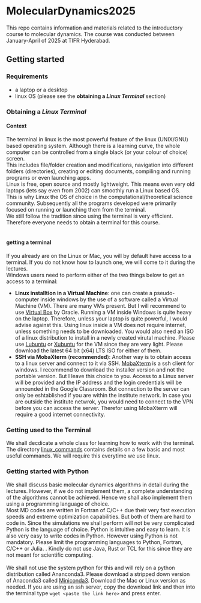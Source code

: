 # MolecularDynamics2025
This repo contains information and materials related to the introductory course to molecular dynamics. The course was conducted between January-April of 2025 at TIFR Hyderabad.

## Getting started
### Requirements
- a laptop or a desktop
- linux OS (please see the **obtaining a _Linux Terminal_** section)

### Obtaining a *Linux Terminal*
#### Context
The terminal in linux is the most powerful feature of the linux (UNIX/GNU) based operating system. Although there is a learning curve, the whole computer can be controlled from a single black (or your colour of choice) screen. </br>
This includes file/folder creation and modifications, navigation into different folders (directories), creating or editing documents, compiling and running programs or even launching apps. </br>
Linux is free, open source and mostly lightweight. This means even very old laptops (lets say even from 2002) can smoothly run a Linux based OS. </br>
This is why Linux the OS of choice in the computational/theoretical science community. Subsequently all the programs developed were primarily focused on running or launching them from the terminal.</br>
We still follow the tradition since using the terminal is very efficient. Therefore everyone needs to obtain a terminal for this course. </br>
</br>
#### getting a terminal
If you already are on the Linux or Mac, you will by default have access to a terminal. If you do not know how to launch one, we will come to it during the lectures.</br>
Windows users need to perform either of the two things below to get an access to a terminal:
- **Linux installtion in a Virtual Machine**: one can create a pseudo-computer inside windows by the use of a software called a Virtual Machine (VM). There are many VMs present. But I will recommend to use [Virtual Box](https://www.virtualbox.org/) by Oracle. Running a VM inside Windows is quite heavy on the laptop. Therefore, unless your laptop is quite powerful, I would advise against this. Using linux inside a VM does not require internet, unless something needs to be downloaded. You would also need an ISO of a linux distribution to install in a newly created virutal machine. Please use [Lubuntu](https://lubuntu.org/) or [Xubuntu](https://xubuntu.org/) for the VM since they are very light. Please download the latest 64 bit (x64) LTS ISO for either of them.
- **SSH via MobaXterm** (**recommended**): Another way is to obtain access to a linux server and connect to it via SSH. [MobaXterm](https://mobaxterm.mobatek.net/) is a ssh client for windows. I recommend to download the installer version and not the portable version. But I leave this choice to you. Access to a Linux server will be provided and the IP address and the login credentials will be announded in the Google Classroom. But connection to the server can only be eshtablished if you are within the institute network. In case you are outside the institute netwrok, you would need to connect to the VPN before you can access the server. Therefor using MobaXterm will require a good internet connectivity.</br>

### Getting used to the Terminal
We shall decdicate a whole class for learning how to work with the terminal. The directory [linux_commands](https://github.com/SerpentByte/MolecularDynamics2025/tree/main/linux_commands) contains details on a few basic and most useful commands. We will require this everytime we use linux.

### Getting started with Python
We shall discuss basic molecular dynamics algorithms in detail during the lectures. However, if we do not implement them, a complete understanding of the algorithms cannot be achieved. Hence we shall also implement them using a programming language of choice. </br>
Most MD codes are written in Fortran of C/C++ due their very fast execution speeds and extreme optimization capabilities. But both of them are hard to code in. Since the simulations we shall perform will not be very complicated Python is the language of choice. Python is intuitive and easy to learn. It is also very easy to write codes in Python. However using Python is not mandatory. Please limit the programming languages to Python, Fortran, C/C++ or Julia. . Kindly do not use Java, Rust or TCL for this since they are not meant for scientific computing. 
</br></br>
We shall not use the system python for this and will rely on a python distribution called Ananconda3. Please download a stripped down version of Anaconda3 called [Miniconda3](https://repo.anaconda.com/miniconda/). Download the Mac or Linux version as needed. If you are using an ssh server, copy the download link and then into the terminal type ```wget <paste the link here>``` and press enter.
